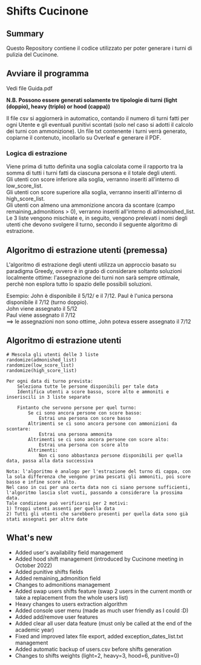 # Shifts Cucinone

## Summary
Questo Repository contiene il codice utilizzato per poter generare i turni di pulizia del Cucinone.

## Avviare il programma 
Vedi file Guida.pdf

**N.B. Possono essere generati solamente tre tipologie di turni (light (doppio), heavy (triplo) or hood (cappa))**

Il file csv si aggiornerà in automatico, contando il numero di turni fatti per ogni Utente e gli eventuali punitivi scontati (solo nel caso si adotti il calcolo dei turni con ammonizione). Un file txt contenente i turni verrà generato, copiarne il contenuto, incollarlo su Overleaf e generare il PDF.


### Logica di estrazione
Viene prima di tutto definita una soglia calcolata come il rapporto tra la somma di tutti i turni fatti da ciascuna persona e il totale degli utenti.  
Gli utenti con score inferiore alla soglia, verranno inseriti all'interno di low_score_list.  
Gli utenti con score superiore alla soglia, verranno inseriti all'interno di high_score_list.  
Gli utenti con almeno una ammonizione ancora da scontare (campo remaining_admonitions > 0), verranno inseriti all'interno di admonished_list.  
Le 3 liste vengono mischiate e, in seguito, vengono prelevati i nomi degli utenti che devono svolgere il turno, secondo il seguente algoritmo di estrazione.


## Algoritmo di estrazione utenti (premessa)
L'algoritmo di estrazione degli utenti utilizza un approccio basato su paradigma Greedy, ovvero è in grado di considerare soltanto soluzioni localmente ottime: l'assegnazione dei turni non sarà sempre ottimale, perchè non esplora tutto lo spazio delle possibili soluzioni.

Esempio: John è disponibile il 5/12/ e il 7/12. Paul è l'unica persona disponibile il 7/12 (turno doppio).  
John viene assegnato il 5/12  
Paul viene assegnato il 7/12  
==> le assegnazioni non sono ottime, John poteva essere assegnato il 7/12  

## Algoritmo di estrazione utenti
```
# Mescola gli utenti delle 3 liste
randomize(admonished_list)
randomize(low_score_list)
randomize(high_score_list)

Per ogni data di turno prevista:
    Seleziona tutte le persone disponibili per tale data
    Identifica utenti a score basso, score alto e ammoniti e inseriscili in 3 liste separate
    
    Fintanto che servono persone per quel turno:
        Se ci sono ancora persone con score basso:
            Estrai una persona con score basso
        Altrimenti se ci sono ancora persone con ammonizioni da scontare:
            Estrai una persona ammonita
        Altrimenti se ci sono ancora persone con score alto:
            Estrai una persona con score alto
        Altrimenti:
            Non ci sono abbastanza persone disponibili per quella data, passa alla data successiva

Nota: l'algoritmo è analogo per l'estrazione del turno di cappa, con la sola differenza che vengono prima pescati gli ammoniti, poi score basso e infine score alto.  
Nel caso in cui per una certa data non ci siano persone sufficienti, l'algoritmo lascia slot vuoti, passando a considerare la prossima data.  
Tale condizione può verificarsi per 2 motivi:  
1) Troppi utenti assenti per quella data  
2) Tutti gli utenti che sarebbero presenti per quella data sono già stati assegnati per altre date
```

## What's new
* Added user's availability field management
* Added hood shift management (introduced by Cucinone meeting in October 2022)
* Added punitive shifts fields
* Added remaining_admonition field
* Changes to admonitions management
* Added swap users shifts feature (swap 2 users in the current month or take a replacement from the whole users list)
* Heavy changes to users extraction algorithm
* Added console user menu (made as much user friendly as I could :D)
* Added add/remove user features
* Added clear all user data feature (must only be called at the end of the academic year)
* Fixed and improved latex file export, added exception_dates_list.txt management
* Added automatic backup of users.csv before shifts generation
* Changes to shifts weights (light=2, heavy=3, hood=6, punitive=0)
